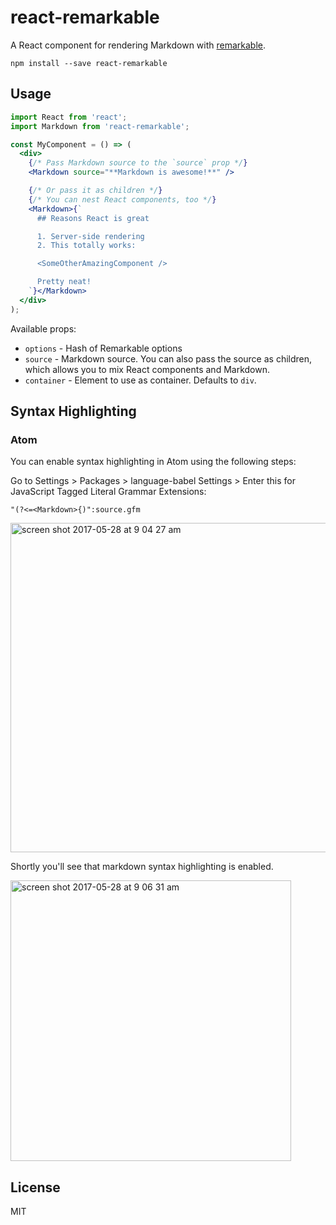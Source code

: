 react-remarkable
=================

A React component for rendering Markdown with [remarkable](https://github.com/jonschlinkert/remarkable).

```
npm install --save react-remarkable
```

## Usage

```jsx
import React from 'react';
import Markdown from 'react-remarkable';

const MyComponent = () => (
  <div>
    {/* Pass Markdown source to the `source` prop */}
    <Markdown source="**Markdown is awesome!**" />

    {/* Or pass it as children */}
    {/* You can nest React components, too */}
    <Markdown>{`
      ## Reasons React is great

      1. Server-side rendering
      2. This totally works:

      <SomeOtherAmazingComponent />

      Pretty neat!
    `}</Markdown>
  </div>
);
```

Available props:

- `options` - Hash of Remarkable options
- `source`  - Markdown source. You can also pass the source as children, which allows you to mix React components and Markdown.
- `container` - Element to use as container. Defaults to `div`.

## Syntax Highlighting

### Atom

You can enable syntax highlighting in Atom using the following steps:

Go to Settings > Packages > language-babel Settings > Enter this for JavaScript Tagged Literal Grammar Extensions:

`"(?<=<Markdown>{)":source.gfm`

<img width="527" alt="screen shot 2017-05-28 at 9 04 27 am" src="https://cloud.githubusercontent.com/assets/108938/26529400/fe7ea216-4384-11e7-9eab-3259eb684648.png">

Shortly you'll see that markdown syntax highlighting is enabled.

<img width="449" alt="screen shot 2017-05-28 at 9 06 31 am" src="https://cloud.githubusercontent.com/assets/108938/26529401/fe7faf4e-4384-11e7-8977-f1fe39537524.png">

## License
MIT
